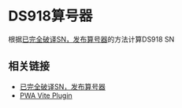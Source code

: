 # DS918算号器

根据[已完全破译SN，发布算号器](https://www.openos.org/threads/sn.4469/)的方法计算DS918 SN


## 相关链接

- [已完全破译SN，发布算号器](https://www.openos.org/threads/sn.4469/)
- [PWA Vite Plugin](https://vite-pwa-org-zh.netlify.app/)
